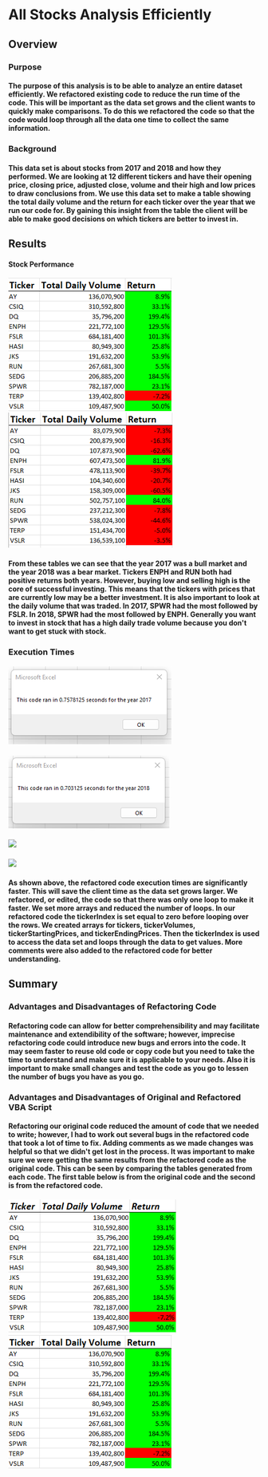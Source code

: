 # All Stocks Analysis Efficiently

## Overview

### Purpose

#### The purpose of this analysis is to be able to analyze an entire dataset efficiently. We refactored existing code to reduce the run time of the code. This will be important as the data set grows and the client wants to quickly make comparisons. To do this we refactored the code so that the code would loop through all the data one time to collect the same information.

### Background

#### This data set is about stocks from 2017 and 2018 and how they performed. We are looking at 12 different tickers and have their opening price, closing price, adjusted close, volume and their high and low prices to draw conclusions from. We use this data set to make a table showing the total daily volume and the return for each ticker over the year that we run our code for. By gaining this insight from the table the client will be able to make good decisions on which tickers are better to invest in.

## Results

#### Stock Performance

#### ![](Resources/TableASAR2017.png) ![](Resources/TableASAR2018.png)
#### From these tables we can see that the year 2017 was a bull market and the year 2018 was a bear market. Tickers ENPH and RUN both had positive returns both years. However, buying low and selling high is the core of successful investing. This means that the tickers with prices that are currently low may be a better investment. It is also important to look at the daily volume that was traded. In 2017, SPWR had the most followed by FSLR. In 2018, SPWR had the most followed by ENPH. Generally you want to invest in stock that has a high daily trade volume because you don't want to get stuck with stock. 

### Execution Times

#### ![](Resources/AllStocksAnalysis2017.png)  
#### ![](Resources/AllStocksAnalysis2018.png) 
#### ![](Resources/VBA_Challenge_2017.png)
#### ![](Resources/VBA_Challenge_2018.png)
#### As shown above, the refactored code execution times are significantly faster. This will save the client time as the data set grows larger. We refactored, or edited, the code so that there was only one loop to make it faster. We set more arrays and reduced the number of loops. In our refactored code the tickerIndex is set equal to zero before looping over the rows. We created arrays for tickers, tickerVolumes, tickerStartingPrices, and tickerEndingPrices. Then the tickerIndex is used to access the data set and loops through the data to get values. More comments were also added to the refactored code for better understanding.

## Summary

### Advantages and Disadvantages of Refactoring Code

#### Refactoring code can allow for better comprehensibility and may facilitate maintenance and extendibility of the software; however, imprecise refactoring code could introduce new bugs and errors into the code. It may seem faster to reuse old code or copy code but you need to take the time to understand and make sure it is applicable to your needs. Also it is important to make small changes and test the code as you go to lessen the number of bugs you have as you go. 

### Advantages and Disadvantages of Original and Refactored VBA Script

#### Refactoring our original code reduced the amount of code that we needed to write; however, I had to work out several bugs in the refactored code that took a lot of time to fix. Adding comments as we made changes was helpful so that we didn't get lost in the process. It was important to make sure we were getting the same results from the refactored code as the original code. This can be seen by comparing the tables generated from each code. The first table below is from the original code and the second is from the refactored code.
#### ![](Resources/TableASA2017.png) ![](Resources/TableASAR2017.png)


